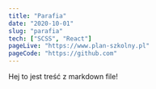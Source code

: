 ```yaml
---
title: "Parafia"
date: "2020-10-01"
slug: "parafia"
tech: ["SCSS", "React"]
pageLive: "https://www.plan-szkolny.pl"
pageCode: "https://github.com"
---
```


Hej to jest treść z markdown file!
